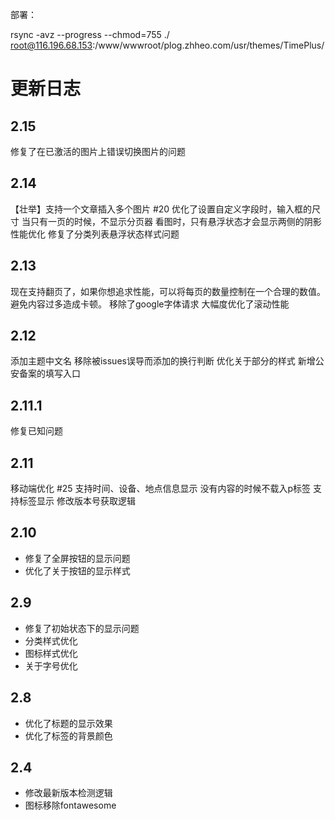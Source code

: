 部署：

rsync -avz --progress --chmod=755 ./ root@116.196.68.153:/www/wwwroot/plog.zhheo.com/usr/themes/TimePlus/

# 更新日志

## 2.15
修复了在已激活的图片上错误切换图片的问题

## 2.14
【壮举】支持一个文章插入多个图片 #20
优化了设置自定义字段时，输入框的尺寸
当只有一页的时候，不显示分页器
看图时，只有悬浮状态才会显示两侧的阴影
性能优化
修复了分类列表悬浮状态样式问题

## 2.13
现在支持翻页了，如果你想追求性能，可以将每页的数量控制在一个合理的数值。避免内容过多造成卡顿。
移除了google字体请求
大幅度优化了滚动性能

## 2.12
添加主题中文名
移除被issues误导而添加的换行判断
优化关于部分的样式
新增公安备案的填写入口

## 2.11.1

修复已知问题

## 2.11
移动端优化 #25
支持时间、设备、地点信息显示
没有内容的时候不载入p标签
支持标签显示
修改版本号获取逻辑

## 2.10
- 修复了全屏按钮的显示问题
- 优化了关于按钮的显示样式

## 2.9

- 修复了初始状态下的显示问题
- 分类样式优化
- 图标样式优化
- 关于字号优化

## 2.8

- 优化了标题的显示效果
- 优化了标签的背景颜色

## 2.4

- 修改最新版本检测逻辑
- 图标移除fontawesome